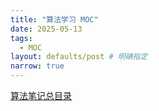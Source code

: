 ```yaml
---
title: "算法学习 MOC"
date: 2025-05-13
tags:
  - MOC
layout: defaults/post # 明确指定
narrow: true
---
```


[算法笔记总目录](/algorithmn-notes/moc-algorithm.html)
